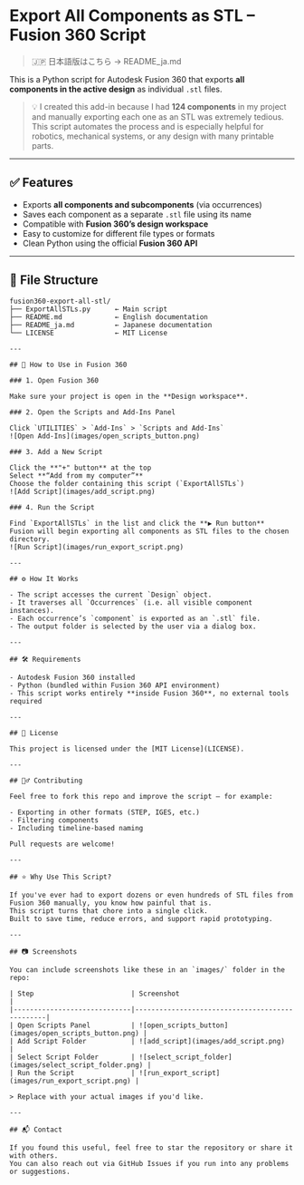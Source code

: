 # Export All Components as STL – Fusion 360 Script

> 🇯🇵 日本語版はこちら → README_ja.md

This is a Python script for Autodesk Fusion 360 that exports **all components in the active design** as individual `.stl` files.

> 💡 I created this add-in because I had **124 components** in my project and manually exporting each one as an STL was extremely tedious.  
> This script automates the process and is especially helpful for robotics, mechanical systems, or any design with many printable parts.

---

## ✅ Features

- Exports **all components and subcomponents** (via occurrences)
- Saves each component as a separate `.stl` file using its name
- Compatible with **Fusion 360’s design workspace**
- Easy to customize for different file types or formats
- Clean Python using the official **Fusion 360 API**

---

## 📁 File Structure

```plaintext
fusion360-export-all-stl/
├── ExportAllSTLs.py      ← Main script
├── README.md             ← English documentation
├── README_ja.md          ← Japanese documentation
└── LICENSE               ← MIT License

---

## 🚀 How to Use in Fusion 360

### 1. Open Fusion 360

Make sure your project is open in the **Design workspace**.

### 2. Open the Scripts and Add-Ins Panel

Click `UTILITIES` > `Add-Ins` > `Scripts and Add-Ins`  
![Open Add-Ins](images/open_scripts_button.png)

### 3. Add a New Script

Click the **"+" button** at the top  
Select **“Add from my computer”**  
Choose the folder containing this script (`ExportAllSTLs`)  
![Add Script](images/add_script.png)

### 4. Run the Script

Find `ExportAllSTLs` in the list and click the **▶︎ Run button**  
Fusion will begin exporting all components as STL files to the chosen directory.  
![Run Script](images/run_export_script.png)

---

## ⚙️ How It Works

- The script accesses the current `Design` object.
- It traverses all `Occurrences` (i.e. all visible component instances).
- Each occurrence’s `component` is exported as an `.stl` file.
- The output folder is selected by the user via a dialog box.

---

## 🛠 Requirements

- Autodesk Fusion 360 installed
- Python (bundled within Fusion 360 API environment)
- This script works entirely **inside Fusion 360**, no external tools required

---

## 📄 License

This project is licensed under the [MIT License](LICENSE).

---

## 🙋‍♂️ Contributing

Feel free to fork this repo and improve the script — for example:

- Exporting in other formats (STEP, IGES, etc.)
- Filtering components
- Including timeline-based naming

Pull requests are welcome!

---

## ⭐️ Why Use This Script?

If you've ever had to export dozens or even hundreds of STL files from Fusion 360 manually, you know how painful that is.  
This script turns that chore into a single click.  
Built to save time, reduce errors, and support rapid prototyping.

---

## 📷 Screenshots

You can include screenshots like these in an `images/` folder in the repo:

| Step                        | Screenshot                                     |
|-----------------------------|------------------------------------------------|
| Open Scripts Panel          | ![open_scripts_button](images/open_scripts_button.png) |
| Add Script Folder           | ![add_script](images/add_script.png)          |
| Select Script Folder        | ![select_script_folder](images/select_script_folder.png) |
| Run the Script              | ![run_export_script](images/run_export_script.png) |

> Replace with your actual images if you'd like.

---

## 📬 Contact

If you found this useful, feel free to star the repository or share it with others.  
You can also reach out via GitHub Issues if you run into any problems or suggestions.
